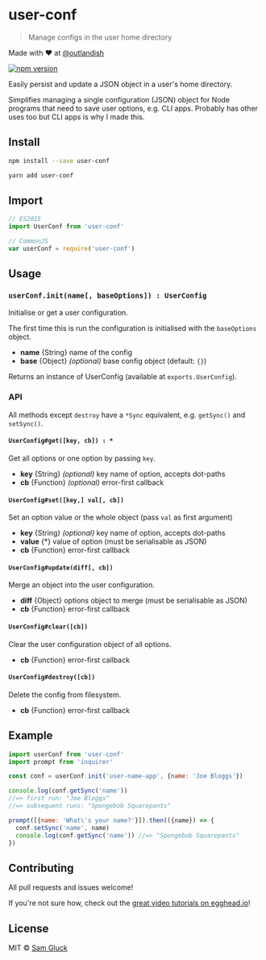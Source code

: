 # user-conf

> Manage configs in the user home directory

Made with ❤ at [@outlandish](http://www.twitter.com/outlandish)

<a href="http://badge.fury.io/js/user-conf"><img alt="npm version" src="https://badge.fury.io/js/user-conf.svg"></a>

Easily persist and update a JSON object in a user's home directory.

Simplifies managing a single configuration (JSON) object for Node 
programs that need to save user options, e.g. CLI apps. Probably has other
uses too but CLI apps is why I made this.

## Install

```sh
npm install --save user-conf
```

```sh
yarn add user-conf
```

## Import

```js
// ES2015
import UserConf from 'user-conf'
```

```js
// CommonJS
var userConf = require('user-conf')
```

## Usage

### `userConf.init(name[, baseOptions]) : UserConfig`

Initialise or get a user configuration. 

The first time this is run the configuration is initialised with the `baseOptions` object.

- __name__ {String} name of the config
- __base__ {Object} _(optional)_ base config object (default: `{}`)

Returns an instance of UserConfig (available at `exports.UserConfig`). 

### API

All methods except `destroy` have a `*Sync` equivalent, e.g. `getSync()` and `setSync()`.

#### `UserConfig#get([key, cb]) : *`

Get all options or one option by passing `key`.

- __key__ {String} _(optional)_ key name of option, accepts dot-paths
- __cb__ {Function} _(optional)_ error-first callback

#### `UserConfig#set([key,] val[, cb])`

Set an option value or the whole object (pass `val` as first argument)

- __key__ {String} _(optional)_ key name of option, accepts dot-paths
- __value__ {*} value of option (must be serialisable as JSON)
- __cb__ {Function} error-first callback

#### `UserConfig#update(diff[, cb])`

Merge an object into the user configuration.

- __diff__ {Object} options object to merge (must be serialisable as JSON)
- __cb__ {Function} error-first callback

#### `UserConfig#clear([cb])`

Clear the user configuration object of all options.

- __cb__ {Function} error-first callback
 
#### `UserConfig#destroy([cb])`

Delete the config from filesystem.

- __cb__ {Function} error-first callback

## Example

```js
import userConf from 'user-conf'
import prompt from 'inquirer'

const conf = userConf.init('user-name-app', {name: 'Joe Bloggs'})

console.log(conf.getSync('name')) 
//=> first run: "Joe Bloggs" 
//=> subsequent runs: "Spongebob Squarepants" 

prompt([{name: 'What\'s your name?'}]).then(({name}) => {
  conf.setSync('name', name)
  console.log(conf.getSync('name')) //=> "Spongebob Squarepants"
})
```

## Contributing

All pull requests and issues welcome!

If you're not sure how, check out the [great video tutorials on egghead.io](http://bit.ly/2aVzthz)!

## License

MIT © [Sam Gluck](github.com/sdgluck)
